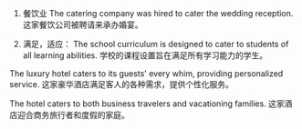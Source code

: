 1. 餐饮业
The catering company was hired to cater the wedding reception.
这家餐饮公司被聘请来承办婚宴。

2. 满足，适应：
The school curriculum is designed to cater to students of all learning abilities.
学校的课程设置旨在满足所有学习能力的学生。

The luxury hotel caters to its guests' every whim, providing personalized service.
这家豪华酒店满足客人的各种需求，提供个性化服务。

The hotel caters to both business travelers and vacationing families.
这家酒店迎合商务旅行者和度假的家庭。